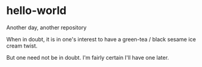 # hello-world
Another day, another repository

When in doubt, it is in one's interest to have a green-tea / black sesame ice cream twist.

But one need not be in doubt. I'm fairly certain I'll have one later.
